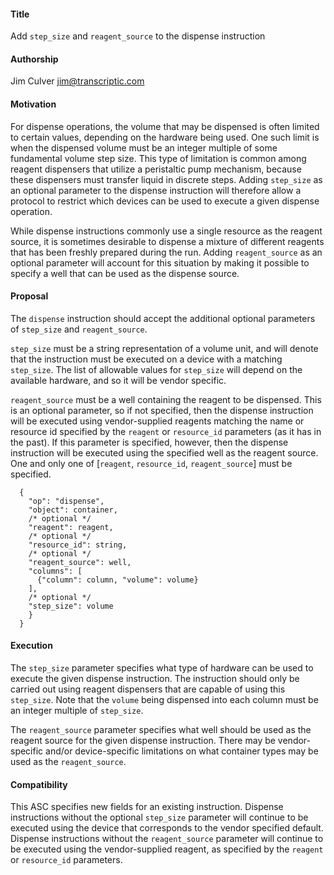 ﻿#### **Title**
Add `step_size` and `reagent_source` to the dispense instruction


#### **Authorship**
Jim Culver <jim@transcriptic.com>


#### **Motivation**
For dispense operations, the volume that may be dispensed is often limited to certain values, depending on the hardware being used. One such limit is when the dispensed volume must be an integer multiple of some fundamental volume step size. This type of limitation is common among reagent dispensers that utilize a peristaltic pump mechanism, because these dispensers must transfer liquid in discrete steps. Adding `step_size` as an optional parameter to the dispense instruction will therefore allow a protocol to restrict which devices can be used to execute a given dispense operation.


While dispense instructions commonly use a single resource as the reagent source, it is sometimes desirable to dispense a mixture of different reagents that has been freshly prepared during the run. Adding `reagent_source` as an optional parameter will account for this situation by making it possible to specify a well that can be used as the dispense source.


#### **Proposal**
The `dispense` instruction should accept the additional optional parameters of `step_size` and `reagent_source`.


`step_size` must be a string representation of a volume unit, and will denote that the instruction must be executed on a device with a matching `step_size`. The list of allowable values for `step_size` will depend on the available hardware, and so it will be vendor specific.


`reagent_source` must be a well containing the reagent to be dispensed. This is an optional parameter, so if not specified, then the dispense instruction will be executed using vendor-supplied reagents matching the name or resource id specified by the `reagent` or `resource_id` parameters (as it has in the past). If this parameter is specified, however, then the dispense instruction will be executed using the specified well as the reagent source. One and only one of [`reagent`, `resource_id`, `reagent_source`] must be specified.


```
  {
    "op": "dispense",
    "object": container,
    /* optional */
    "reagent": reagent,
    /* optional */
    "resource_id": string,
    /* optional */
    "reagent_source": well,
    "columns": [
      {"column": column, "volume": volume}
    ],
    /* optional */
    "step_size": volume
    }
  }
```


#### **Execution**
The `step_size` parameter specifies what type of hardware can be used to execute the given dispense instruction. The instruction should only be carried out using reagent dispensers that are capable of using this `step_size`. Note that the `volume` being dispensed into each column must be an integer multiple of `step_size`.


The `reagent_source` parameter specifies what well should be used as the reagent source for the given dispense instruction. There may be vendor-specific and/or device-specific limitations on what container types may be used as the `reagent_source`.


#### **Compatibility**
This ASC specifies new fields for an existing instruction. Dispense instructions without the optional `step_size` parameter will continue to be executed using the device that corresponds to the vendor specified default. Dispense instructions without the `reagent_source` parameter will continue to be executed using the vendor-supplied reagent, as specified by the `reagent` or `resource_id` parameters.
